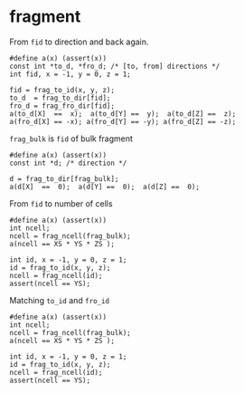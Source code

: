 # fragment

From `fid` to direction and back again.

    #define a(x) (assert(x))
    const int *to_d, *fro_d; /* [to, from] directions */
    int fid, x = -1, y = 0, z = 1;
    
    fid = frag_to_id(x, y, z);
    to_d  = frag_to_dir[fid];
    fro_d = frag_fro_dir[fid];
    a(to_d[X]  ==  x);  a(to_d[Y] ==  y);  a(to_d[Z] ==  z);
    a(fro_d[X] == -x); a(fro_d[Y] == -y); a(fro_d[Z] == -z);

`frag_bulk` is `fid` of bulk fragment

    #define a(x) (assert(x))
    const int *d; /* direction */
    
    d = frag_to_dir[frag_bulk];
    a(d[X]  ==  0);  a(d[Y] ==  0);  a(d[Z] ==  0);
	
From `fid` to number of cells
	
    #define a(x) (assert(x))
    int ncell;
    ncell = frag_ncell(frag_bulk);
    a(ncell == XS * YS * ZS );
    
    int id, x = -1, y = 0, z = 1;
    id = frag_to_id(x, y, z);
    ncell = frag_ncell(id);
    assert(ncell == YS);

Matching `to_id` and `fro_id`
	
    #define a(x) (assert(x))
    int ncell;
    ncell = frag_ncell(frag_bulk);
    a(ncell == XS * YS * ZS );
    
    int id, x = -1, y = 0, z = 1;
    id = frag_to_id(x, y, z);
    ncell = frag_ncell(id);
    assert(ncell == YS);

